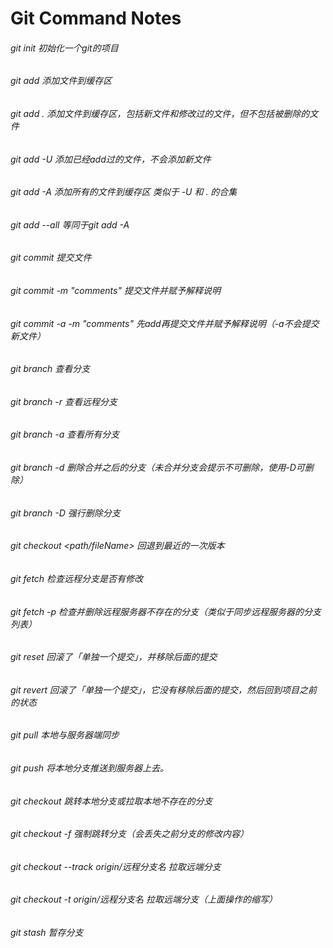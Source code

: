 # Git Command Notes

###### git init 初始化一个git的项目

###### git add <file>   添加文件到缓存区
###### git add .    添加文件到缓存区，包括新文件和修改过的文件，但不包括被删除的文件
###### git add -U   添加已经add过的文件，不会添加新文件
###### git add -A   添加所有的文件到缓存区 类似于 -U 和 . 的合集
###### git add --all    等同于git add -A

###### git commit   提交文件
###### git commit -m "comments" 提交文件并赋予解释说明
###### git commit -a -m "comments"  先add再提交文件并赋予解释说明（-a不会提交新文件）

###### git branch   查看分支
###### git branch -r    查看远程分支
###### git branch -a    查看所有分支
###### git branch -d    删除合并之后的分支（未合并分支会提示不可删除，使用-D可删除）
###### git branch -D    强行删除分支

###### git checkout <path/fileName> 回退到最近的一次版本

###### git fetch    检查远程分支是否有修改
###### git fetch -p 检查并删除远程服务器不存在的分支（类似于同步远程服务器的分支列表）

###### git reset    回滚了「单独一个提交」，并移除后面的提交

###### git revert <commit>  回滚了「单独一个提交」，它没有移除后面的提交，然后回到项目之前的状态

###### git pull 本地与服务器端同步
###### git push 将本地分支推送到服务器上去。

###### git checkout <branch name>   跳转本地分支或拉取本地不存在的分支
###### git checkout <brnach name> -f 强制跳转分支（会丢失之前分支的修改内容）
###### git checkout --track origin/远程分支名 拉取远端分支
###### git checkout -t origin/远程分支名 拉取远端分支（上面操作的缩写）

###### git stash 暂存分支

